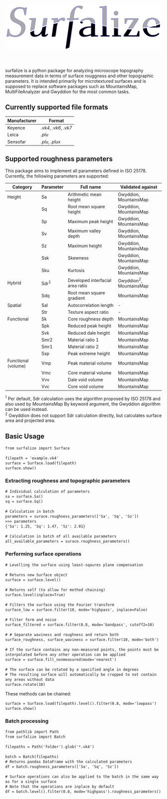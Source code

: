 <h1 align="center">
<img src="logo.svg" width="600">
</h1><br>

surfalize is a python package for analyzing microscope topography measurement data in terms of surface
rouggness and other topographic parameters. It is intended primarily for microtextured surfaces and is supposed to 
replace software packages such as MountainsMap, MultiFileAnalyzer and Gwyddion for the most common tasks.

## Currently supported file formats

| Manufacturer | Format                 |
|--------------|------------------------|
| Keyence      | *.vk4*, *.vk6*, *.vk7* |
| Leica        | *.plu*                 |
| Sensofar     | *.plu*, *.plux*        |

## Supported roughness parameters

This package aims to implement all parameters defined in ISO 25178. Currently, the following parameters are supported:

| Category            | Parameter       | Full name                        | Validated against                  |
|---------------------|-----------------|----------------------------------|------------------------------------|
| Height              | Sa              | Arithmetic mean height           | Gwyddion, MountainsMap             |
|                     | Sq              | Root mean square height          | Gwyddion, MountainsMap             |
|                     | Sp              | Maximum peak height              | Gwyddion, MountainsMap             |
|                     | Sv              | Maximum valley depth             | Gwyddion, MountainsMap             |
|                     | Sz              | Maximum height                   | Gwyddion, MountainsMap             |
|                     | Ssk             | Skewness                         | Gwyddion, MountainsMap             |
|                     | Sku             | Kurtosis                         | Gwyddion, MountainsMap             |  
| Hybrid              | Sdr<sup>1</sup> | Developed interfacial area ratio | Gwyddion<sup>2</sup>, MountainsMap |
|                     | Sdq             | Root mean square gradient        | MountainsMap                       |
 | Spatial             | Sal             | Autocorrelation length           | -                                  |
|                     | Str             | Texture aspect ratio             | -                                  |
| Functional          | Sk              | Core roughness depth             | MountainsMap                       |
|                     | Spk             | Reduced peak height              | MountainsMap                       |
|                     | Svk             | Reduced dale height              | MountainsMap                       |
|                     | Smr2            | Material ratio 1                 | MountainsMap                       |
|                     | Smr1            | Material ratio 2                 | MountainsMap                       |
|                     | Sxp             | Peak extreme height              | MountainsMap                       |
| Functional (volume) | Vmp             | Peak material volume             | MountainsMap                       |
|                     | Vmc             | Core material volume             | MountainsMap                       |
|                     | Vvv             | Dale void volume                 | MountainsMap                       |
|                     | Vvc             | Core void volume                 | MountainsMap                       |

<sup>1</sup> Per default, Sdr calculation uses the algorithm proposed by ISO 25178 and also used by MountainsMap
By keyword argument, the Gwyddion algorithm can be used instead.\
<sup>2</sup> Gwyddion does not support Sdr calculation directly, but calculates surface area and projected
area. 

## Basic Usage

```
from surfalize import Surface

filepath = 'example.vk4'
surface = Surface.load(filepath)
surface.show()
```

### Extracting roughness and topographic parameters

```
# Individual calculation of parameters
sa = surface.Sa()
sq = surface.Sq()

# Calculation in batch
parameters = surace.roughness_parameters(['Sa', 'Sq', 'Sz'])
>>> parameters
{'Sa': 1.25, 'Sq': 1.47, 'Sz': 2.01} 

# Calculation in batch of all available parameters
all_available_parameters = surace.roughness_parameters()
```

### Performing surface operations

```
# Levelling the surface using least-sqaures plane compensation

# Returns new Surface object 
surface = surface.level()

# Returns self (to allow for method chaining)
surface.level(inplace=True)

# Filters the surface using the Fourier transform
surface_low = surface.filter(10, mode='highpass', inplace=False)

# Filter form and noise
surface_filtered = surface.filter(0.8, mode='bandpass', cutoff2=10)

# # Separate waviness and roughness and return both
surface_roughness, surface_waviness = surface.filter(10, mode='both')

# If the surface contains any non-measured points, the points must be interpolated before any other operation can be applied
surface = surface.fill_nonmeasured(mode='nearest')

# The surface can be rotated by a specified angle in degrees
# The resulting surface will automatically be cropped to not contain any areas without data
surface.rotate(10)
```

These methods can be chained:

```
surface = Surface.load(filepath).level().filter(0.8, mode='lowpass')
surface.show()
```

### Batch processing

```
from pathlib import Path
from surfalize import Batch

filepaths = Path('folder').glob('*.vk4')

batch = Batch(filepaths)
# Returns pandas DataFrame with the calculated parameters
df = batch.roughness_parameters(['Sa', 'Sq', 'Sz'])

# Surface operations can also be applied to the batch in the same way as for a single surface
# Note that the operations are inplace by default
df = batch.level().filter(0.8, mode='highpass').roughness_parameters()
```
